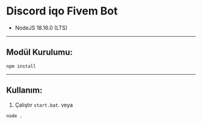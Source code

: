 # Discord iqo Fivem Bot
* NodeJS 18.16.0 (LTS)
***
## Modül Kurulumu:
```console
npm install
```
***
## Kullanım:
1. Çalıştır `start.bat`.
veya
```console
node .
```
